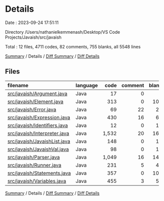 # Details

Date : 2023-09-24 17:51:11

Directory /Users/nathanielkemmenash/Desktop/VS Code Projects/Javaish/src/javaish

Total : 12 files,  4711 codes, 82 comments, 755 blanks, all 5548 lines

[Summary](results.md) / Details / [Diff Summary](diff.md) / [Diff Details](diff-details.md)

## Files
| filename | language | code | comment | blank | total |
| :--- | :--- | ---: | ---: | ---: | ---: |
| [src/javaish/Argument.java](/src/javaish/Argument.java) | Java | 17 | 0 | 5 | 22 |
| [src/javaish/Element.java](/src/javaish/Element.java) | Java | 313 | 0 | 104 | 417 |
| [src/javaish/Error.java](/src/javaish/Error.java) | Java | 69 | 22 | 26 | 117 |
| [src/javaish/Expression.java](/src/javaish/Expression.java) | Java | 430 | 16 | 68 | 514 |
| [src/javaish/Identifiers.java](/src/javaish/Identifiers.java) | Java | 12 | 0 | 10 | 22 |
| [src/javaish/Interpreter.java](/src/javaish/Interpreter.java) | Java | 1,532 | 20 | 165 | 1,717 |
| [src/javaish/JavaishList.java](/src/javaish/JavaishList.java) | Java | 148 | 0 | 19 | 167 |
| [src/javaish/JavaishVal.java](/src/javaish/JavaishVal.java) | Java | 98 | 0 | 15 | 113 |
| [src/javaish/Parser.java](/src/javaish/Parser.java) | Java | 1,049 | 16 | 146 | 1,211 |
| [src/javaish/Runner.java](/src/javaish/Runner.java) | Java | 231 | 5 | 47 | 283 |
| [src/javaish/Statements.java](/src/javaish/Statements.java) | Java | 357 | 0 | 100 | 457 |
| [src/javaish/Variables.java](/src/javaish/Variables.java) | Java | 455 | 3 | 50 | 508 |

[Summary](results.md) / Details / [Diff Summary](diff.md) / [Diff Details](diff-details.md)